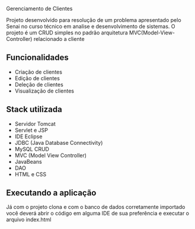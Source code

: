 
Gerenciamento de Clientes

Projeto desenvolvido para resolução de um problema apresentado pelo Senai no curso técnico em analise e desenvolvimento de sistemas. O projeto é um CRUD simples no padrão arquitetura MVC(Model-View-Controller) relacionado a cliente


## Funcionalidades

- Criação de clientes
- Edição de clientes
- Deleção de clientes
- Visualização de clientes


## Stack utilizada

- Servidor Tomcat
- Servlet e JSP
- IDE Eclipse
- JDBC (Java Database Connectivity)
- MySQL CRUD
- MVC (Model View Controller)
- JavaBeans
- DAO
- HTML e CSS

## Executando a aplicação
Já com o projeto clona e com o banco de dados corretamente importado você deverá abrir o código em alguma IDE de sua preferência e executar o arquivo index.html
